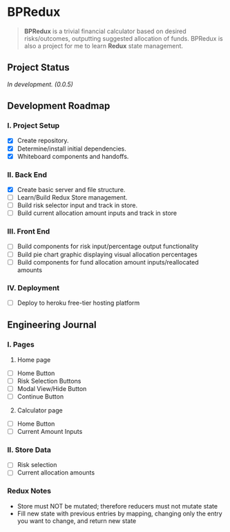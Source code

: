 # **BPRedux**
>**BPRedux** is a trivial financial calculator based on desired risks/outcomes, outputting suggested allocation of funds. BPRedux is also a project for me to learn **Redux** state management.

## **Project Status**
*In development. (0.0.5)*

## **Development Roadmap**

### I. Project Setup
- [X] Create repository.
- [X] Determine/install initial dependencies.
- [X] Whiteboard components and handoffs.

### II. Back End
- [X] Create basic server and file structure.
- [ ] Learn/Build Redux Store management.
- [ ] Build risk selector input and track in store.
- [ ] Build current allocation amount inputs and track in store

### III. Front End
- [ ] Build components for risk input/percentage output functionality
- [ ] Build pie chart graphic displaying visual allocation percentages 
- [ ] Build components for fund allocation amount inputs/reallocated amounts

### IV. Deployment
- [ ] Deploy to heroku free-tier hosting platform

## **Engineering Journal**

### I. Pages
1. Home page
- [ ] Home Button
- [ ] Risk Selection Buttons
- [ ] Modal View/Hide Button
- [ ] Continue Button
2. Calculator page
- [ ] Home Button
- [ ] Current Amount Inputs

### II. Store Data
- [ ] Risk selection
- [ ] Current allocation amounts

### Redux Notes
- Store must NOT be mutated; therefore reducers must not mutate state
- Fill new state with previous entries by mapping, changing only the entry you want to change, and return new state